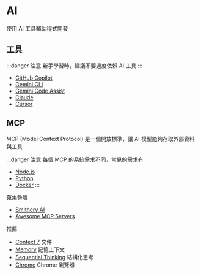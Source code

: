 # AI
使用 AI 工具輔助程式開發

## 工具
:::danger 注意
新手學習時，建議不要過度依賴 AI 工具
:::

- [GitHub Copilot](https://github.com/features/copilot)
- [Gemini CLI](https://github.com/google-gemini/gemini-cli)
- [Gemini Code Assist](https://marketplace.visualstudio.com/items?itemName=Google.geminicodeassist)
- [Claude](https://claude.ai/)
- [Cursor](https://cursor.com/)

## MCP
MCP (Model Context Protocol) 是一個開放標準，讓 AI 模型能夠存取外部資料與工具

:::danger 注意
每個 MCP 的系統需求不同，常見的需求有
- [Node.js](https://nodejs.org/)
- [Python](https://www.python.org/)
- [Docker](https://www.docker.com/)
:::

蒐集整理
- [Smithery AI](https://smithery.ai/)
- [Awesome MCP Servers](https://github.com/punkpeye/awesome-mcp-servers/blob/main/README.md)

推薦 
- [Context 7](https://github.com/upstash/context7) 文件
- [Memory](https://github.com/modelcontextprotocol/servers/tree/main/src/memory) 記憶上下文
- [Sequential Thinking](https://github.com/modelcontextprotocol/servers/tree/main/src/sequentialthinking) 結構化思考
- [Chrome](https://github.com/hangwin/mcp-chrome) Chrome 瀏覽器
